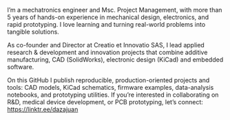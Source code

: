 I’m a mechatronics engineer and Msc. Project Management, with more than 5 years of hands-on experience in mechanical design, electronics, and rapid prototyping. I love learning and turning real-world problems into tangible solutions.

As co-founder and Director at Creatio et Innovatio SAS, I lead applied research & development and innovation projects that combine additive manufacturing, CAD (SolidWorks), electronic design (KiCad) and embedded software.

On this GitHub I publish reproducible, production-oriented projects and tools: CAD models, KiCad schematics, firmware examples, data-analysis notebooks, and prototyping utilities. If you’re interested in collaborating on R&D, medical device development, or PCB prototyping, let’s connect: https://linktr.ee/dazajuan
